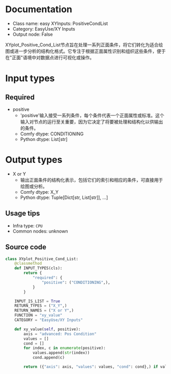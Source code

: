 
# Documentation
- Class name: easy XYInputs: PositiveCondList
- Category: EasyUse/XY Inputs
- Output node: False

XYplot_Positive_Cond_List节点旨在处理一系列正面条件，将它们转化为适合绘图或进一步分析的结构化格式。它专注于根据正面属性识别和组织这些条件，便于在"正面"语境中对数据点进行可视化或操作。

# Input types
## Required
- positive
    - 'positive'输入接受一系列条件，每个条件代表一个正面属性或标准。这个输入对节点的运行至关重要，因为它决定了将要被处理和结构化以供输出的条件。
    - Comfy dtype: CONDITIONING
    - Python dtype: List[str]

# Output types
- X or Y
    - 输出正面条件的结构化表示，包括它们的索引和相应的条件，可直接用于绘图或分析。
    - Comfy dtype: X_Y
    - Python dtype: Tuple[Dict[str, List[str]], ...]


## Usage tips
- Infra type: `CPU`
- Common nodes: unknown


## Source code
```python
class XYplot_Positive_Cond_List:
    @classmethod
    def INPUT_TYPES(cls):
        return {
            "required": {
                "positive": ("CONDITIONING",),
            }
        }

    INPUT_IS_LIST = True
    RETURN_TYPES = ("X_Y",)
    RETURN_NAMES = ("X or Y",)
    FUNCTION = "xy_value"
    CATEGORY = "EasyUse/XY Inputs"

    def xy_value(self, positive):
        axis = "advanced: Pos Condition"
        values = []
        cond = []
        for index, c in enumerate(positive):
            values.append(str(index))
            cond.append(c)

        return ({"axis": axis, "values": values, "cond": cond},) if values is not None else (None,)

```
